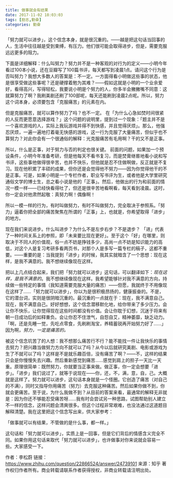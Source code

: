```yaml
---
title: 做事就会有结果
date: 2017-11-02 18:03:03
tags: [励志,勤奋]
categories: 勤奋
---
```


「努力就可以进步」，这个信念本身，就是很沉重的。——越是把这句话当回事的人，生活中往往越是受到束缚，有压力。他们很可能会取得进步，但是，需要克服远远更多的阻力。

下面是详细解释：什么叫努力？努力并不是一种客观的对行为的定义——小明今年看过100本小说，还在豆瓣写了100篇书评，每天都写到凌晨1点。请问这个行为是否叫努力？我想大多数人的答案是：不一定。一方面得看小明做这些事的状态，他是很享受做这些事呢？还是硬撑着勉为其难？——假如这就是小明的一个业余爱好，看得高兴，写得轻松，我要说小明是个努力的人，你多半会撇撇嘴不同意：这就算努力了啊？我刷美剧还刷了100部呢，每天还能刷到凌晨2点呢。所以，努力这个词本身，必须要包含「克服痛苦」的元素在内。

但是克服痛苦，就可以算作努力了吗？也不一定。
在「为什么心急如焚时间很紧的人反而更愿意选择游戏？」这个问题的说明里，提到过一个现象：「题主并不是一个喜欢游戏的人，实际上我玩游戏并得不到快感，并且觉得厌烦」。那么，他强忍厌烦，一遍一遍地打着毫无快感的游戏，这一行为克服了大量痛苦，但似乎也不算努力？对此你会有一个很通俗的解释：光克服痛苦有毛用啊？干的又不是正事。

所以，什么是正事，对于努力与否的判定也很关键。
前面的问题，如果加一个预设条件，小明今年准备考研，但是他每天不看书复习，而是焚膏继晷地看小说和写书评，这些事他做得很辛苦，也并不快乐，但他就是忍不住做啊做，反正就是不复习。现在他积累了丰硕的成果，但你还是会觉得他不努力——因为你觉得他干的不是正事。可是，如果小明是一个专栏作者，职业写书评为生，或者他是大学里研究通俗文学的博士生，总之看小说是他的「正事」。然后，他做出的行为和前面的情况一模一样——已经快看得吐了，但还是很辛苦地看啊看，每天看到凌晨。这时，你一定会对他肃然起敬：真努力啊！偶像啊！

所以一模一样的行为，有时叫做努力，有时不叫做努力，完全取决于参照系。「努力」逼着你把全部的痛苦聚焦在所谓的「正事」上，也就是，你希望取得「进步」的地方。

现在我们来说进步。什么叫进步？为什么不是左步右步？不是退步？
「进」代表了一种时间关系上的参照，即「未来要比现在更好」。至于这个「好」在哪里，则取决于不同人的价值观，俗一点不妨是挣钱多少，高尚一点不妨是知识能力的高低，对这个人是复习考研多看两页书，对那个人是多写一篇专栏的稿子，这都不重要。——重要的是：当我提到「进步」的时候，我其实就暗含了一个思想：现在这样，是我不满意的。我不想继续像现在这样。

把以上几点结合起来，我们把「努力就可以进步」这句话，可以翻译如下：*现在这样，是我不满意的*。我不想继续像现在这样。我希望能够针对我不满意的方向，持续做一些特定的事情（我知道需要克服大量的痛苦）——但愿，我就终于不用像现在这样了……「努力就可以进步」，你以为是很积极昂扬的，健康振奋的。不是，它的潜台词，实则是很阴暗沉重的。最沉重的一点就在于：现在，我不满意自己。现在，我不满意自己。好好想想，这个信念潜移默化地，给你带来了多少压力。会让你不快乐，让你觉得现在这些时间都没有价值。会让你耽于幻想，沉迷于将来有朝一日成功后的如释重负。会让你忍不住泄气，自怨自艾，精神萎靡，缺乏动力。「啊，还是先睡一觉，先吃点零食，先刷刷淘宝，养精蓄锐再开始努力好了……」因为啊，*努力，一定是痛苦的。*

被这个信念坑苦了的人想：我不想那么痛苦行不行？能不能找一件让我快乐的事情去努力？把兴趣当做努力方向不就可以了吗？从今以后就研究美剧、电影或游戏为生了不就可以了吗？这样是不是就乐趣百倍，没有痛苦了啊？——不，这样的结果只会是你慢慢失去兴趣。然后重新感觉到痛苦……感觉到肩上的担子一天比一天重。原理很简单：既然努力，你就要当正事来做。做正事，你一定会想要「进步」。「进步」我们说过了，就等于说现在——你，还，不，满，意，自，己。大概就是这样了。努力就可以进步，这句话本身就是一个怪圈。它创造了痛苦（对自己的不满），同时又指导你用痛苦（努力）去克服这种痛苦。然后如果你做不到，你就会更痛苦。至于说，为什么我做不到？从目前的答案来看，最通常的解释无非就是：因为你还不够能忍受痛苦呀……我有时会尝试另一种思路，试图帮助别人建立不一样的信念，这样问题会清爽很多。但这个过程非常艰难，也没法通过这道题目解释清楚。我在这里把这个信念写出来，供大家参考：

「做事就可以有结果，不管做的是什么事，都一样。」

这句话和「努力就可以进步」，实质上是一回事，但是它们背后的情感含义完全不同。如果你用这句话来取代「努力就可以进步」，也许做事对你来说就会容易一些。大家感受一下。


作者：李松蔚
链接：https://www.zhihu.com/question/22866524/answer/24739101
来源：知乎
著作权归作者所有。商业转载请联系作者获得授权，非商业转载请注明出处。